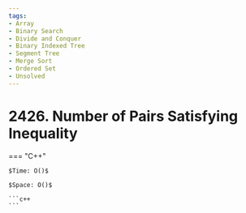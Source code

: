 ```yaml
---
tags:
- Array
- Binary Search
- Divide and Conquer
- Binary Indexed Tree
- Segment Tree
- Merge Sort
- Ordered Set
- Unsolved
---
```



# 2426. Number of Pairs Satisfying Inequality

=== "C++"

    $Time: O()$

    $Space: O()$

    ```c++
    ```
